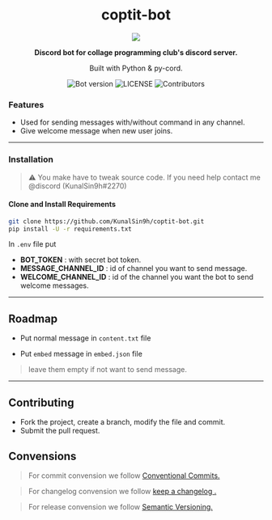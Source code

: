 <h1 align="center">coptit-bot</h1>

<p align="center">
  <img src="https://user-images.githubusercontent.com/82411321/177823799-7c34a3ad-047e-4605-8b2e-5803bdd2561f.png"/>
</p>
<p align="center"><strong>Discord bot for collage programming club's discord server.</strong></p>
<p align="center">
  Built with Python & py-cord.
</p>
<p align="center">
<img alt="Bot version" src="https://img.shields.io/github/v/release/KunalSin9h/coptit-bot?color=%23FFFF00&include_prereleases">
<img alt="LICENSE" src="https://img.shields.io/github/license/KunalSin9h/coptit-bot?color=%23FFC0CB">
<img alt="Contributors" src="https://img.shields.io/github/contributors/KunalSin9h/coptit-bot?color=%2300FF00.">
</p>

### Features

- Used for sending messages with/without command in any channel.
- Give welcome message when new user joins.
---
### Installation

> :warning:  You make have to tweak source code. If you need help contact me @discord (KunalSin9h#2270)

#### Clone and Install Requirements
```bash
git clone https://github.com/KunalSin9h/coptit-bot.git
pip install -U -r requirements.txt
```
In ```.env``` file put

- **BOT_TOKEN**  : with secret bot token.
- **MESSAGE_CHANNEL_ID** : id of channel you want to send message.
- **WELCOME_CHANNEL_ID** : id of the channel you want the bot to send welcome messages.
---
## Roadmap

- Put normal message in ```content.txt``` file

- Put ```embed``` message in ```embed.json``` file

> leave them empty if not want to send message.
---
## Contributing
- Fork the project, create a branch, modify the file and commit.
- Submit the pull request.

## Convensions
> For commit convension we follow [Conventional Commits.](https://www.conventionalcommits.org/en/v1.0.0/)

> For changelog convension we follow [keep a changelog
.](https://keepachangelog.com/en/1.0.0/)

> For release convension we follow [Semantic Versioning.](https://semver.org/#semantic-versioning-200)